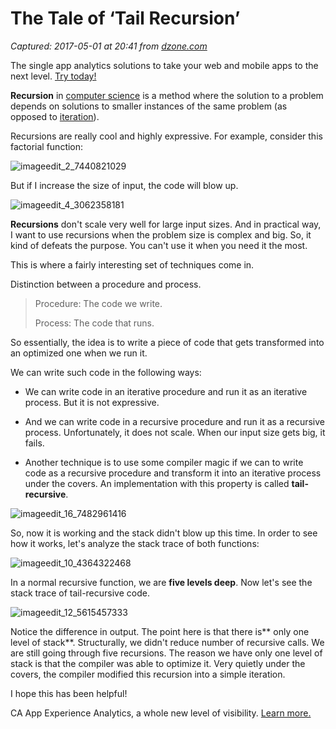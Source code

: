 # The Tale of ‘Tail Recursion’

_Captured: 2017-05-01 at 20:41 from [dzone.com](https://dzone.com/articles/the-tale-of-tail-recursion?edition=292955&utm_source=Daily%20Digest&utm_medium=email&utm_campaign=dd%202017-04-30)_

The single app analytics solutions to take your web and mobile apps to the next level. [Try today!](https://dzone.com/go?i=208121&u=https%3A%2F%2Fad.doubleclick.net%2Fddm%2Ftrackclk%2FN6040.130331DZONE%2FB11232955.150143155%3Bdc_trk_aid%3D321036346%3Bdc_trk_cid%3D81513735%3Bdc_lat%3D%3Bdc_rdid%3D%3Btag_for_child_directed_treatment%3D)

**Recursion** in [computer science](https://en.wikipedia.org/wiki/Computer_science) is a method where the solution to a problem depends on solutions to smaller instances of the same problem (as opposed to [iteration](https://en.wikipedia.org/wiki/Iteration#Computing)).

Recursions are really cool and highly expressive. For example, consider this factorial function:

![imageedit_2_7440821029](https://maheshkndpl.files.wordpress.com/2017/04/imageedit_2_74408210291.png?w=640)

But if I increase the size of input, the code will blow up.

![imageedit_4_3062358181](https://maheshkndpl.files.wordpress.com/2017/04/imageedit_4_30623581811.png?w=640)

**Recursions** don't scale very well for large input sizes. And in practical way, I want to use recursions when the problem size is complex and big. So, it kind of defeats the purpose. You can't use it when you need it the most.

This is where a fairly interesting set of techniques come in.

Distinction between a procedure and process.

> Procedure: The code we write.
> 
> Process: The code that runs.

So essentially, the idea is to write a piece of code that gets transformed into an optimized one when we run it.

We can write such code in the following ways:

  * We can write code in an iterative procedure and run it as an iterative process. But it is not expressive.

  * And we can write code in a recursive procedure and run it as a recursive process. Unfortunately, it does not scale. When our input size gets big, it fails.

  * Another technique is to use some compiler magic if we can to write code as a recursive procedure and transform it into an iterative process under the covers. An implementation with this property is called **tail-recursive**.

![imageedit_16_7482961416](https://maheshkndpl.files.wordpress.com/2017/04/imageedit_16_7482961416.png?w=640)

So, now it is working and the stack didn't blow up this time. In order to see how it works, let's analyze the stack trace of both functions:

![imageedit_10_4364322468](https://maheshkndpl.files.wordpress.com/2017/04/imageedit_10_4364322468.png?w=640)

In a normal recursive function, we are **five levels deep**. Now let's see the stack trace of tail-recursive code.

![imageedit_12_5615457333](https://maheshkndpl.files.wordpress.com/2017/04/imageedit_12_5615457333.png?w=640)

Notice the difference in output. The point here is that there is** only one level of stack**. Structurally, we didn't reduce number of recursive calls. We are still going through five recursions. The reason we have only one level of stack is that the compiler was able to optimize it. Very quietly under the covers, the compiler modified this recursion into a simple iteration.

I hope this has been helpful!

CA App Experience Analytics, a whole new level of visibility. [Learn more.](https://dzone.com/go?i=208122&u=https%3A%2F%2Fad.doubleclick.net%2Fddm%2Ftrackclk%2FN6040.130331DZONE%2FB11232955.150143157%3Bdc_trk_aid%3D321036346%3Bdc_trk_cid%3D81513735%3Bdc_lat%3D%3Bdc_rdid%3D%3Btag_for_child_directed_treatment%3D)
